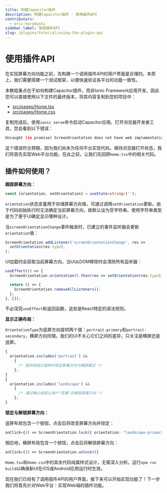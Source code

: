 ```yaml
---
title: 构建Capacitor插件
description: 构建Capacitor插件 - 使用插件API
contributors:
  - eric-horodyski
sidebar_label: 使用插件API
slug: /plugins/tutorial/using-the-plugin-api
---
```


# 使用插件API

在实现屏幕方向功能之前，先构建一个调用插件API的用户界面是合理的。本质上，我们需要搭建一个测试框架，以便快速验证各平台的功能一致性。

本教程重点在于如何构建Capacitor插件，而非Ionic Framework应用开发，因此您可以直接使用以下文件的最终版本，将其内容复制到您的项目中：

- <a href="https://github.com/ionic-enterprise/capacitor-plugin-tutorial/blob/main/src/pages/Home.tsx" target="_blank">src/pages/Home.tsx</a>
- <a href="https://github.com/ionic-enterprise/capacitor-plugin-tutorial/blob/main/src/pages/Home.css" target="_blank">src/pages/Home.css</a>

复制完成后，使用`ionic serve`命令启动Capacitor应用。打开浏览器开发者工具，您会看到以下错误：

```bash
Uncaught (in promise) ScreenOrientation does not have web implementation.
```

这个错误符合预期，因为我们尚未为任何平台实现代码。保持浏览器打开状态，我们将首先实现Web平台功能。在此之前，让我们先回顾`Home.tsx`中的相关代码。

## 插件如何使用？

**跟踪屏幕方向：**

```typescript
const [orientation, setOrientation] = useState<string>('');
```

`orientation`状态变量用于存储屏幕方向值，可通过调用`setOrientation`更新。由于代码初始执行时无法确定当前屏幕方向，故默认设为空字符串。使用字符串类型是为了便于UI确定显示哪种设计。

当`screenOrientationChange`事件触发时，已建立的事件监听器会更新`orientation`值：

```typescript
ScreenOrientation.addListener('screenOrientationChange', res =>
  setOrientation(res.type),
);
```

UI加载时会获取当前屏幕方向，当UI从DOM移除时会清除所有监听器：

```typescript
useEffect(() => {
  ScreenOrientation.orientation().then(res => setOrientation(res.type));

  return () => {
    ScreenOrientation.removeAllListeners();
  };
}, []);
```

不必深究`useEffect`和返回函数，这些是React特定的语法规则。

**显示正确布局：**

`OrientationType`为竖屏方向提供两个值：`portrait-primary`和`portrait-secondary`，横屏方向同理。我们的UI不关心它们之间的差异，只关注是横屏还是竖屏。

```jsx
{
  orientation.includes('portrait') &&
    {
      /* 提供按钮以旋转并锁定屏幕方向为横屏模式 */
    };
}
{
  orientation.includes('landscape') &&
    {
      /* 通过确认按钮让用户"签署"并解锁屏幕方向 */
    };
}
```

**锁定与解锁屏幕方向：**

竖屏布局包含一个按钮，点击后将改变屏幕方向并锁定：

```typescript
onClick={() => ScreenOrientation.lock({ orientation: "landscape-primary" })}
```

相应地，横屏布局包含一个按钮，点击后将解锁屏幕方向：

```typescript
onClick={() => ScreenOrientation.unlock()}
```

`Home.tsx`和`Home.css`中的其余代码纯属样式设计，无需深入分析。运行`npm run build`以确保新UI在iOS或Android应用运行时生效。

现在我们已经有了调用插件API的用户界面，接下来可以开始实现功能了！下一步我们将首先针对Web平台：实现Web端的插件功能。